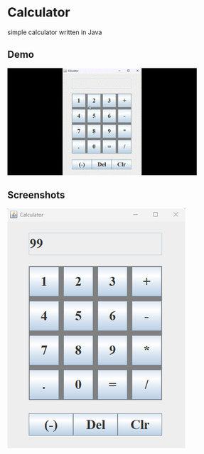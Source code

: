 # Calculator

simple calculator written in Java

## Demo

![App Demo](https://github.com/Simon125q/Calculator/blob/main/calculator.gif)

## Screenshots

![App Screenshot](https://github.com/Simon125q/Calculator/blob/main/scr01.png)
